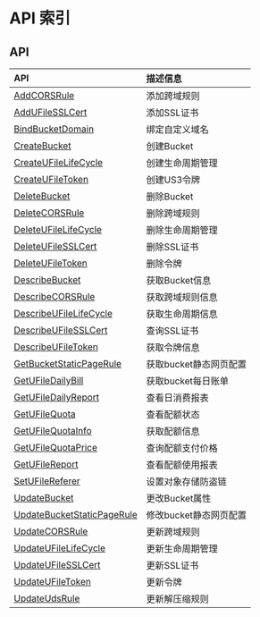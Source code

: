 # API 索引

## API

| API | 描述信息 |
|:---|:---|
|[AddCORSRule](api/ufile-api/add_cors_rule)|添加跨域规则|
|[AddUFileSSLCert](api/ufile-api/add_ufile_ssl_cert)|添加SSL证书|
|[BindBucketDomain](api/ufile-api/bind_bucket_domain)|绑定自定义域名|
|[CreateBucket](api/ufile-api/create_bucket)|创建Bucket|
|[CreateUFileLifeCycle](api/ufile-api/create_ufile_life_cycle)|创建生命周期管理|
|[CreateUFileToken](api/ufile-api/create_ufile_token)|创建US3令牌|
|[DeleteBucket](api/ufile-api/delete_bucket)|删除Bucket|
|[DeleteCORSRule](api/ufile-api/delete_cors_rule)|删除跨域规则|
|[DeleteUFileLifeCycle](api/ufile-api/delete_ufile_life_cycle)|删除生命周期管理|
|[DeleteUFileSSLCert](api/ufile-api/delete_ufile_ssl_cert)|删除SSL证书|
|[DeleteUFileToken](api/ufile-api/delete_ufile_token)|删除令牌|
|[DescribeBucket](api/ufile-api/describe_bucket)|获取Bucket信息|
|[DescribeCORSRule](api/ufile-api/describe_cors_rule)|获取跨域规则信息|
|[DescribeUFileLifeCycle](api/ufile-api/describe_ufile_life_cycle)|获取生命周期信息|
|[DescribeUFileSSLCert](api/ufile-api/describe_ufile_ssl_cert)|查询SSL证书|
|[DescribeUFileToken](api/ufile-api/describe_ufile_token)|获取令牌信息|
|[GetBucketStaticPageRule](api/ufile-api/get_bucket_static_page_rule)|获取bucket静态网页配置|
|[GetUFileDailyBill](api/ufile-api/get_ufile_daily_bill)|获取bucket每日账单|
|[GetUFileDailyReport](api/ufile-api/get_ufile_daily_report)|查看日消费报表|
|[GetUFileQuota](api/ufile-api/get_ufile_quota)|查看配额状态|
|[GetUFileQuotaInfo](api/ufile-api/get_ufile_quota_info)|获取配额信息|
|[GetUFileQuotaPrice](api/ufile-api/get_ufile_quota_price)|查询配额支付价格|
|[GetUFileReport](api/ufile-api/get_ufile_report)|查看配额使用报表|
|[SetUFileReferer](api/ufile-api/set_ufile_referer)|设置对象存储防盗链|
|[UpdateBucket](api/ufile-api/update_bucket)|更改Bucket属性|
|[UpdateBucketStaticPageRule](api/ufile-api/update_bucket_static_page_rule)|修改bucket静态网页配置|
|[UpdateCORSRule](api/ufile-api/update_cors_rule)|更新跨域规则|
|[UpdateUFileLifeCycle](api/ufile-api/update_ufile_life_cycle)|更新生命周期管理|
|[UpdateUFileSSLCert](api/ufile-api/update_ufile_ssl_cert)|更新SSL证书|
|[UpdateUFileToken](api/ufile-api/update_ufile_token)|更新令牌|
|[UpdateUdsRule](api/ufile-api/update_uds_rule)|更新解压缩规则|

